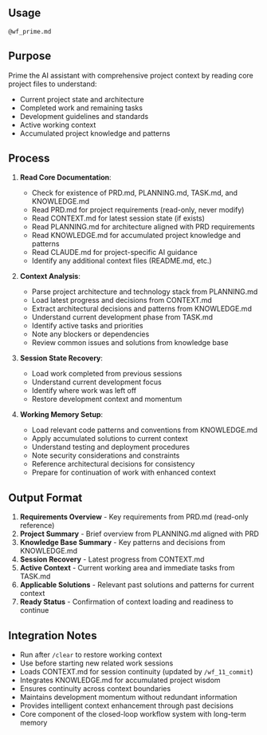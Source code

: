 ## Usage
`@wf_prime.md`

## Purpose
Prime the AI assistant with comprehensive project context by reading core project files to understand:
- Current project state and architecture
- Completed work and remaining tasks
- Development guidelines and standards
- Active working context
- Accumulated project knowledge and patterns

## Process
1. **Read Core Documentation**:
   - Check for existence of PRD.md, PLANNING.md, TASK.md, and KNOWLEDGE.md
   - Read PRD.md for project requirements (read-only, never modify)
   - Read CONTEXT.md for latest session state (if exists)
   - Read PLANNING.md for architecture aligned with PRD requirements
   - Read KNOWLEDGE.md for accumulated project knowledge and patterns
   - Read CLAUDE.md for project-specific AI guidance
   - Identify any additional context files (README.md, etc.)

2. **Context Analysis**:
   - Parse project architecture and technology stack from PLANNING.md
   - Load latest progress and decisions from CONTEXT.md
   - Extract architectural decisions and patterns from KNOWLEDGE.md
   - Understand current development phase from TASK.md
   - Identify active tasks and priorities
   - Note any blockers or dependencies
   - Review common issues and solutions from knowledge base

3. **Session State Recovery**:
   - Load work completed from previous sessions
   - Understand current development focus
   - Identify where work was left off
   - Restore development context and momentum

4. **Working Memory Setup**:
   - Load relevant code patterns and conventions from KNOWLEDGE.md
   - Apply accumulated solutions to current context
   - Understand testing and deployment procedures
   - Note security considerations and constraints
   - Reference architectural decisions for consistency
   - Prepare for continuation of work with enhanced context

## Output Format
1. **Requirements Overview** - Key requirements from PRD.md (read-only reference)
2. **Project Summary** - Brief overview from PLANNING.md aligned with PRD
3. **Knowledge Base Summary** - Key patterns and decisions from KNOWLEDGE.md
4. **Session Recovery** - Latest progress from CONTEXT.md
5. **Active Context** - Current working area and immediate tasks from TASK.md
6. **Applicable Solutions** - Relevant past solutions and patterns for current context
7. **Ready Status** - Confirmation of context loading and readiness to continue

## Integration Notes
- Run after `/clear` to restore working context
- Use before starting new related work sessions
- Loads CONTEXT.md for session continuity (updated by `/wf_11_commit`)
- Integrates KNOWLEDGE.md for accumulated project wisdom
- Ensures continuity across context boundaries
- Maintains development momentum without redundant information
- Provides intelligent context enhancement through past decisions
- Core component of the closed-loop workflow system with long-term memory